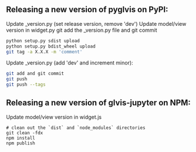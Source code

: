 ## Releasing a new version of pyglvis on PyPI:

Update \_version.py (set release version, remove 'dev')
Update model/view version in widget.py 
git add the \_version.py file and git commit

```bash
python setup.py sdist upload
python setup.py bdist_wheel upload
git tag -a X.X.X -m 'comment'
```

Update \_version.py (add 'dev' and increment minor):

```bash
git add and git commit
git push
git push --tags
```

## Releasing a new version of glvis-jupyter on NPM:

Update model/view version in widget.js

```console
# clean out the `dist` and `node_modules` directories
git clean -fdx
npm install
npm publish
```
